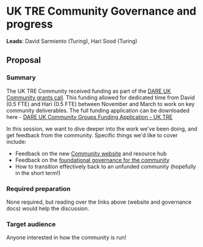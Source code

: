 # UK TRE Community Governance and progress

**Leads**: David Sarmiento (Turing), Hari Sood (Turing)

## Proposal

### Summary

The UK TRE Community received funding as part of the [DARE UK Community grants call](https://dareuk.org.uk/funding-opportunity-dare-uk-invites-applications-for-funding-from-new-and-existing-community-groups/).
This funding allowed for dedicated time from David (0.5 FTE) and Hari (0.5 FTE) between November and March to work on key community deliverables.
The full funding application can be downloaded here - [DARE UK Community Groups Funding Application - UK TRE](https://zenodo.org/records/10593493)

In this session, we want to dive deeper into the work we've been doing, and get feedback from the community.
Specific things we'd like to cover include:

- Feedback on the new [Community website](https://github.com/uk-tre/hugo-website) and resource hub
- Feedback on the [foundational governance for the community](https://github.com/uk-tre/community-management/issues/65)
- How to transition effectively back to an unfunded community (hopefully in the short term!)

### Required preparation

None required, but reading over the links above (website and governance docs) would help the discussion.

### Target audience

Anyone interested in how the community is run!
